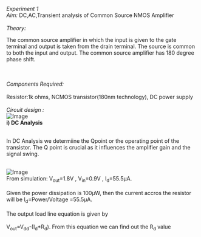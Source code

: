 <em>Experiment 1</em>
<br><em>Aim:</em> DC,AC,Transient analysis of Common Source NMOS Amplifier</br>
<br><em>Theory:</em></br><p>The common source amplifier in which the input is given to the gate terminal and output is taken from the drain terminal. The source is common to both the input and output. The common source amplifier has 180 degree phase shift.</p></br>
<br><em>Components Required:</em></br>
<br>Resistor:1k ohms, NCMOS transistor(180nm technology), DC power supply</br>
<br><em>Circuit design : </em></br>
![Image](https://github.com/user-attachments/assets/b6f85d21-1ce1-452f-a2b8-def507cbb9ba)
<br>**i) DC Analysis**</br>
<br><p> In DC Analysis we determiine the Qpoint or the operating point of the transistor. The Q point is crucial as it influences the amplifier gain and the signal swing.</p></br>
![Image](https://github.com/user-attachments/assets/9a5b6602-1f51-40ee-ae98-9c608f4fef62)
<br>From simulation: V<sub>out</sub>=1.8V , V<sub>in</sub>=0.9V , I<sub>d</sub>=55.5µA.</br>
<br> Given the power dissipation is 100µW, then the current accros the resistor will be I<sub>d</sub>=Power/Voltage =55.5µA.</br>
<br>The output load line equation is given by</br><br>V<sub>out</sub>=V<sub>dd</sub>-(I<sub>d</sub>*R<sub>d</sub>). From this equation we can find out the R<sub>d</sub> value </br>
